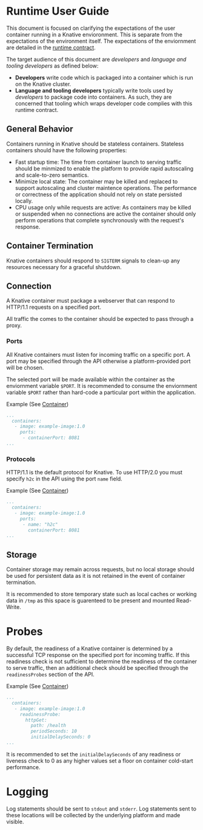 # Runtime User Guide

This document is focused on clarifying the expectations of the user
container running in a Knative envioronment. This is separate from the expectations of the
environment itself. The expectations of the enviornment are detailed in the [runtime
contract](https://github.com/knative/serving/blob/master/docs/runtime-contract.md).

The target audience of this document are _developers_ and _language and tooling
developers_ as defined below:

- **Developers** write code which is packaged into a container which is run on
  the Knative cluster.
- **Language and tooling developers** typically write tools used by
    _developers_ to package code into containers. As such, they are concerned
    that tooling which wraps developer code complies with this runtime contract.

## General Behavior

Containers running in Knative should be stateless containers. Stateless
containers should have the following properties:

- Fast startup time: The time from container launch to serving traffic should be
  minmized to enable the platform to provide rapid autoscaling and scale-to-zero
  semantics.
- Minimize local state: The container may be killed and replaced to support
  autoscaling and cluster maintence operations. The performance or correctness
  of the application should not rely on state persisted locally.
- CPU usage only while requests are active: As containers may be killed or
  suspended when no connections are active the container should only perform
  operations that complete synchronously with the request's response.

## Container Termination

Knative containers should respond to `SIGTERM` signals to clean-up any resources
necessary for a graceful shutdown.

## Connection

A Knative container must package a webserver that can respond to HTTP/1.1
requests on a specified port.

All traffic the comes to the container should be expected to pass through a
proxy.

### Ports

All Knative containers must listen for incoming traffic on a specific port. A
port may be specified through the API otherwise a platform-provided port will be chosen.

The selected port will be made available within the container as the enviornment variable `$PORT`.
It is recommended to consume the enviornment variable `$PORT` rather than hard-code a particular
port within the application.

Example (See
[Container](https://github.com/knative/serving/blob/master/docs/spec/spec.md#container))
```yaml
...
  containers:
   - image: example-image:1.0
     ports:
      - containerPort: 8081
...
```

### Protocols

HTTP/1.1 is the default protocol for Knative. To use HTTP/2.0 you must specify
`h2c` in the API using the port `name` field.

Example (See
[Container](https://github.com/knative/serving/blob/master/docs/spec/spec.md#container))
```yaml
...
  containers:
   - image: example-image:1.0
     ports:
      - name: "h2c"
        containerPort: 8081
...
```

## Storage

Container storage may remain across requests, but no local storage should be used for
persistent data as it is not retained in the event of container termination.

It is recommended to store temporary state such as local caches or working data in `/tmp`
as this space is guarenteed to be present and mounted Read-Write.

# Probes

By default, the readiness of a Knative container is determined by a successful TCP
response on the specified port for incoming traffic. If this readiness check is not
sufficient to determine the readiness of the container to serve traffic, then an
additional check should be specified through the `readinessProbes` section of
the API.

Example (See
[Container](https://github.com/knative/serving/blob/master/docs/spec/spec.md#container))

```yaml
...
  containers:
   - image: example-image:1.0
     readinessProbe:
       httpGet:
         path: /health
         periodSeconds: 10
         initialDelaySeconds: 0
...
```

It is recommended to set the `initialDelaySeconds` of any readiness or liveness
check to 0 as any higher values set a floor on container cold-start performance.

# Logging

Log statements should be sent to `stdout` and `stderr`. Log statements sent to
these locations will be collected by the underlying platform and made visible.
